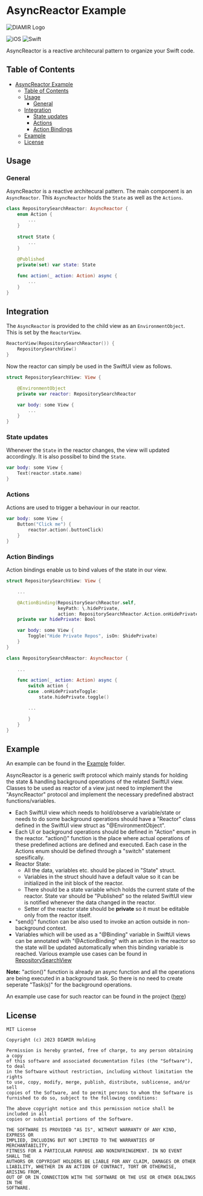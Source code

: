 # AsyncReactor Example

<picture>
  <source media="(prefers-color-scheme: dark)" srcset="https://github.com/diamirio/AsyncReactor/assets/19715246/56eef378-e63e-4732-8710-040d3440afbb">
  <img alt="DIAMIR Logo" src="https://github.com/diamirio/AsyncReactor/assets/19715246/8424fef3-5aeb-4e15-af36-55f1f3fc37b0">
</picture>

![iOS](https://img.shields.io/badge/iOS-000000?style=for-the-badge&logo=ios&logoColor=white)
![Swift](https://img.shields.io/badge/Swift-FA7343?style=for-the-badge&logo=swift&logoColor=white)

AsyncReactor is a reactive architecural pattern to organize your Swift code.

## Table of Contents
- [AsyncReactor Example](#asyncreactor-example)
  - [Table of Contents](#table-of-contents)
  - [Usage](#usage)
    - [General](#general)
  - [Integration](#integration)
    - [State updates](#state-updates)
    - [Actions](#actions)
    - [Action Bindings](#action-bindings)
  - [Example ](#example-)
  - [License ](#license-)

## Usage<a name="usage"></a>
### General
AsyncReactor is a reactive architecural pattern. The main component is an `AsyncReactor`. This `AsyncReactor` holds the `State` as well as the `Actions`.

```Swift
class RepositorySearchReactor: AsyncReactor {
    enum Action {
        ...
    }
    
    struct State {
        ...
    }
    
    @Published
    private(set) var state: State

    func action(_ action: Action) async { 
        ...
    }
}
```

## Integration
The `AsyncReactor` is provided to the child view as an `EnvironmentObject`. This is set by the `ReactorView`.
```Swift
ReactorView(RepositorySearchReactor()) {
    RepositorySearchView()
}
```

Now the reactor can simply be used in the SwiftUI view as follows.
```Swift
struct RepositorySearchView: View {

    @EnvironmentObject
    private var reactor: RepositorySearchReactor

    var body: some View { 
        ... 
    }
}
```

### State updates
Whenever the `State` in the reactor changes, the view will updated accordingly. It is also possibel to bind the `State`.

```Swift
var body: some View { 
    Text(reactor.state.name)
}
``````


### Actions
Actions are used to trigger a behaviour in our reactor. 

```Swift
var body: some View { 
    Button("Click me") {
        reactor.action(.buttonClick)
    }
}
``````


### Action Bindings
Action bindings enable us to bind values of the state in our view.

```Swift
struct RepositorySearchView: View {

    ...

    @ActionBinding(RepositorySearchReactor.self, 
                   keyPath: \.hidePrivate,
                   action: RepositorySearchReactor.Action.onHidePrivateToggle)
    private var hidePrivate: Bool

    var body: some View { 
        Toggle("Hide Private Repos", isOn: $hidePrivate)
    }
}

class RepositorySearchReactor: AsyncReactor {
  
    ...

    func action(_ action: Action) async {
        switch action {
        case .onHidePrivateToggle:
            state.hidePrivate.toggle()

        ...

        }
    }
}
```

## Example <a name="example"></a>
An example can be found in the [Example](./Example/AsyncReactorExample) folder.



AsyncReactor is a generic swift protocol which mainly stands for holding the state & handling background operations of the related SwiftUI view. Classes to be used as reactor of a view just need to implement the "AsyncReactor" protocol and implement the necessary predefined abstract functions/variables.

- Each SwiftUI view which needs to hold/observe a variable/state or needs to do some background operations should have a "Reactor" class defined in the SwiftUI view struct as "@EnvironmentObject".
- Each UI or background operations should be defined in "Action" enum in the reactor. "action()" function is the place where actual operations of these predefined actions are defined and executed. Each case in the Actions enum should be defined through a "switch" statement spesifically.
- Reactor State:
    - All the data, variables etc. should be placed in "State" struct.
    - Variables in the struct should have a default value so it can be initialized in the init block of the reactor.
    - There should be a state variable which holds the current state of the reactor. State var should be "Published" so the related SwiftUI view is notified whenever the data changed in the reactor. 
    - Setter of the reactor state should be **private** so it must be editable only from the reactor itself.
- "send()" function can be also used to invoke an action outside in non-background context.
- Variables which will be used as a "@Binding" variable in SwiftUI views can be annotated with "@ActionBinding" with an action in the reactor so the state will be updated automatically when this binding variable is reached. Various example use cases can be found in [RepositorySearchView](https://github.com/diamirio/AsyncReactor/blob/main/Example/AsyncReactorExample/Features/Repository/Search/RepositorySearchView.swift)

**Note:** "action()" function is already an async function and all the operations are being executed in a background task. So there is no need to create seperate "Task(s)" for the background operations. 

An example use case for such reactor can be found in the project ([here](https://github.com/diamirio/AsyncReactor/blob/main/Example/AsyncReactorExample/Features/Repository/Search/RepositorySearchReactor.swift))

## License <a name="license"></a>
```
MIT License

Copyright (c) 2023 DIAMIR Holding

Permission is hereby granted, free of charge, to any person obtaining a copy
of this software and associated documentation files (the "Software"), to deal
in the Software without restriction, including without limitation the rights
to use, copy, modify, merge, publish, distribute, sublicense, and/or sell
copies of the Software, and to permit persons to whom the Software is
furnished to do so, subject to the following conditions:

The above copyright notice and this permission notice shall be included in all
copies or substantial portions of the Software.

THE SOFTWARE IS PROVIDED "AS IS", WITHOUT WARRANTY OF ANY KIND, EXPRESS OR
IMPLIED, INCLUDING BUT NOT LIMITED TO THE WARRANTIES OF MERCHANTABILITY,
FITNESS FOR A PARTICULAR PURPOSE AND NONINFRINGEMENT. IN NO EVENT SHALL THE
AUTHORS OR COPYRIGHT HOLDERS BE LIABLE FOR ANY CLAIM, DAMAGES OR OTHER
LIABILITY, WHETHER IN AN ACTION OF CONTRACT, TORT OR OTHERWISE, ARISING FROM,
OUT OF OR IN CONNECTION WITH THE SOFTWARE OR THE USE OR OTHER DEALINGS IN THE
SOFTWARE.
```
